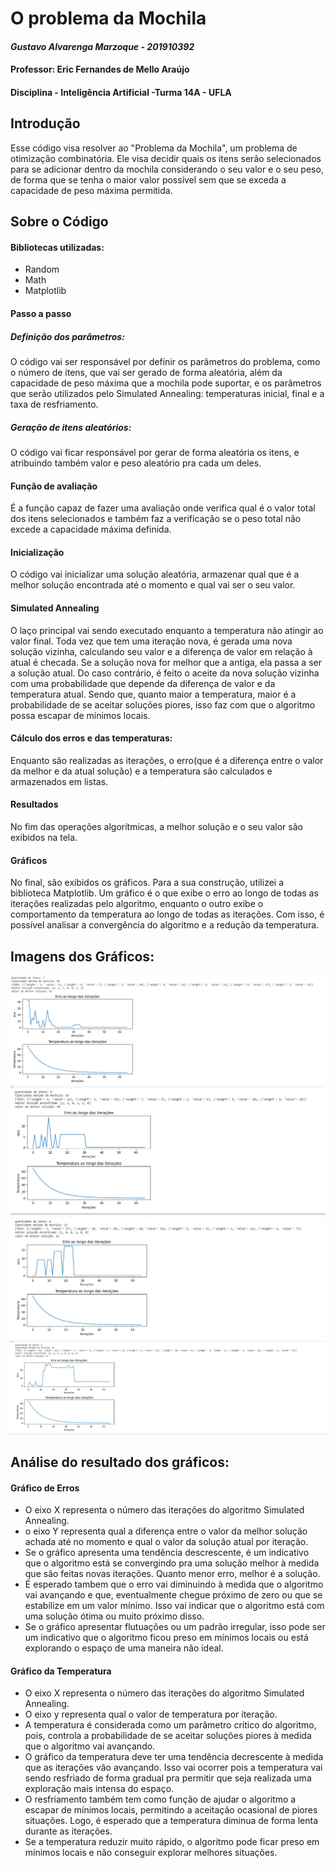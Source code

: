 # O problema da Mochila
#### _Gustavo Alvarenga Marzoque - 201910392_
#### Professor: Eric Fernandes de Mello Araújo
#### Disciplina - Inteligência Artificial -Turma 14A - UFLA

 
## Introdução

 Esse código visa resolver ao "Problema da Mochila", um problema de otimização combinatória. Ele visa decidir quais os itens serão selecionados para se adicionar dentro da mochila considerando o seu valor e o seu peso, de forma que se tenha o maior valor possível sem que se exceda a capacidade de peso máxima permitida.


## Sobre o Código

#### Bibliotecas utilizadas:
- Random
- Math
- Matplotlib

#### Passo a passo

##### Definição dos parâmetros:
O código vai ser responsável por definir os parâmetros do problema, como o número de itens, que vai ser gerado de forma aleatória, além da capacidade de peso máxima que a mochila pode suportar, e os parâmetros que serão utilizados pelo Simulated Annealing: temperaturas inicial, final e a taxa de resfriamento.

##### Geração de itens aleatórios:
O código vai ficar responsável por gerar de forma aleatória os itens, e atribuindo também valor e peso aleatório pra cada um deles.

#### Função de avaliação
É a função capaz de fazer uma avaliação onde verifica qual é o valor total dos itens selecionados e também faz a verificação se o peso total não excede a capacidade máxima definida.

#### Inicialização
O código vai inicializar uma solução aleatória, armazenar qual que é a melhor solução encontrada até o momento e qual vai ser o seu valor.

#### Simulated Annealing 

O laço principal vai sendo executado enquanto a temperatura não atingir ao valor final. Toda vez que tem uma iteração nova, é gerada uma nova solução vizinha, calculando seu valor e a diferença de valor em relação à atual é checada. Se a solução nova for melhor que a antiga, ela passa a ser a solução atual. Do caso contrário, é feito o aceite da nova solução vizinha com uma probabilidade que depende da diferença de valor e da temperatura atual. Sendo que, quanto maior a temperatura, maior é a probabilidade de se aceitar soluções piores, isso faz com que o algoritmo possa escapar de mínimos locais.

#### Cálculo dos erros e das temperaturas:
Enquanto são realizadas as iterações, o erro(que é a diferença entre o valor da melhor e da atual solução) e a temperatura são calculados e armazenados em listas.

#### Resultados
No fim das operações algorítmicas, a melhor solução e o seu valor são exibidos na tela.

#### Gráficos

No final, são exibidos os gráficos. Para a sua construção, utilizei a biblioteca Matplotlib. Um gráfico é o que exibe o erro ao longo de todas as iterações realizadas pelo algoritmo, enquanto o outro exibe o comportamento da temperatura ao longo de todas as iterações. Com isso, é possível analisar a convergência do algoritmo e a redução da temperatura.


## Imagens dos Gráficos:

![Situação 1](1.png)
![Situação 2](2.png)
![Situação 3](3.png)
![Situação 4](4.png)

## Análise do resultado dos gráficos:

#### Gráfico de Erros

- O eixo X representa o número das iterações do algoritmo Simulated Annealing.
- o eixo Y representa qual a diferença entre o valor da melhor solução achada até no momento e qual o valor da solução atual por iteração.
- Se o gráfico apresenta uma tendência descrescente, é um indicativo que o algoritmo está se convergindo pra uma solução melhor à medida que são feitas novas iterações. Quanto menor erro, melhor é a solução.
- É esperado tambem que o erro vai diminuindo à medida que o algoritmo vai avançando e que, eventualmente chegue próximo de zero ou que se estabilize em um valor mínimo. Isso vai indicar que o algoritmo está com uma solução ótima ou muito próximo disso.
- Se o gráfico apresentar flutuações ou um padrão irregular, isso pode ser um indicativo que o algoritmo ficou preso em mínimos locais ou está explorando o espaço de uma maneira não ideal.

#### Gráfico da Temperatura

- O eixo X representa o número das iterações do algoritmo Simulated Annealing.
- O eixo y representa qual o valor de temperatura por iteração.
- A temperatura é considerada como um parâmetro crítico do algoritmo, pois, controla a probabilidade de se aceitar soluções piores à medida que o algoritmo vai avançando.
- O gráfico da temperatura deve ter uma tendência decrescente à medida que as iterações vão avançando. Isso vai ocorrer pois a temperatura vai sendo resfriado de forma gradual pra permitir que seja realizada uma exploração mais intensa do espaço.
- O resfriamento também tem como função de ajudar o algoritmo a escapar de mínimos locais, permitindo a aceitação ocasional de piores situações. Logo, é esperado que a temperatura diminua de forma lenta durante as iterações.
- Se a temperatura reduzir muito rápido, o algoritmo pode ficar preso em mínimos locais e não conseguir explorar melhores situações.

